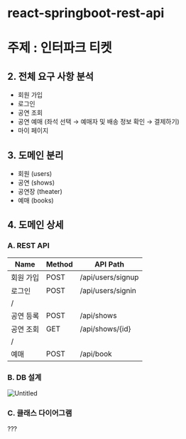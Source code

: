 # react-springboot-rest-api


# 주제 : 인터파크 티켓

## 2. 전체 요구 사항 분석

- 회원 가입
- 로그인
- 공연 조회
- 공연 예매 (좌석 선택 → 예매자 및 배송 정보 확인 → 결제하기)
- 마이 페이지

## 3. 도메인 분리

- 회원 (users)
- 공연 (shows)
- 공연장 (theater)
- 예매 (books)

## 4. 도메인 상세

### A. REST API

| Name      | Method | API Path        |
| --------- | ----   | ----------------|
| 회원 가입 | POST | /api/users/signup |
| 로그인    | POST | /api/users/signin |
|/          |      |                   |
| 공연 등록 | POST | /api/shows        |
| 공연 조회 | GET  | /api/shows/{id}   |
|/          |      |                   |
| 예매      | POST | /api/book         |

### B. DB 설계

![Untitled](https://prod-files-secure.s3.us-west-2.amazonaws.com/c6445e5b-b632-412b-9e79-28466d8c6acc/ae7bcf50-4975-4e2e-b900-a9e56dbf15e1/Untitled.png)

### C. 클래스 다이어그램

???

